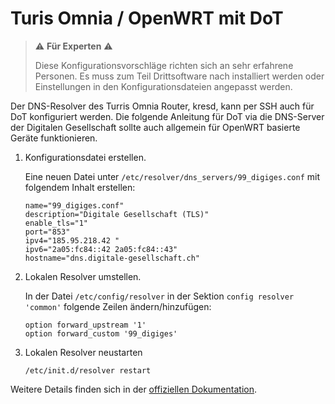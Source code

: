 # Turis Omnia / OpenWRT mit DoT

> :warning: **Für Experten** :warning:
>
>Diese Konfigurationsvorschläge richten sich an sehr erfahrene Personen. Es muss zum Teil Drittsoftware nach installiert werden oder Einstellungen in den Konfigurationsdateien angepasst werden.

Der DNS-Resolver des Turris Omnia Router, kresd, kann per SSH auch für DoT konfiguriert werden. Die folgende Anleitung für DoT via die DNS-Server der Digitalen Gesellschaft sollte auch allgemein für OpenWRT basierte Geräte funktionieren.

1. Konfigurationsdatei erstellen.

   Eine neuen Datei unter `/etc/resolver/dns_servers/99_digiges.conf` mit folgendem Inhalt erstellen:
   ```
   name="99_digiges.conf"
   description="Digitale Gesellschaft (TLS)"
   enable_tls="1"
   port="853"
   ipv4="185.95.218.42 "
   ipv6="2a05:fc84::42 2a05:fc84::43"
   hostname="dns.digitale-gesellschaft.ch"
   ```
2. Lokalen Resolver umstellen.

   In der Datei `/etc/config/resolver` in der Sektion `config resolver 'common'` folgende Zeilen ändern/hinzufügen: 
   ```
   option forward_upstream '1'
   option forward_custom '99_digiges'
   ```
3. Lokalen Resolver neustarten
   ```
   /etc/init.d/resolver restart
   ```

Weitere Details finden sich in der [offiziellen Dokumentation](https://doc.turris.cz/doc/en/public/dns_knot_misc).
